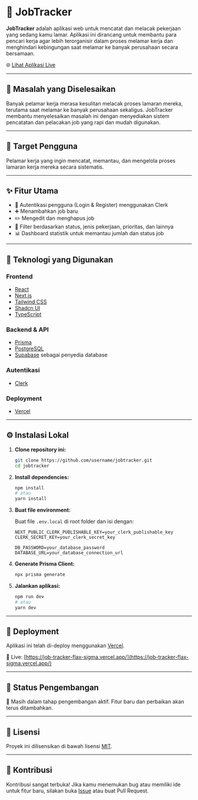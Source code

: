 # 🧾 JobTracker

**JobTracker** adalah aplikasi web untuk mencatat dan melacak pekerjaan yang sedang kamu lamar. Aplikasi ini dirancang untuk membantu para pencari kerja agar lebih terorganisir dalam proses melamar kerja dan menghindari kebingungan saat melamar ke banyak perusahaan secara bersamaan.

🌐 [Lihat Aplikasi Live](https://job-tracker-flax-sigma.vercel.app/)

---

## 🎯 Masalah yang Diselesaikan

Banyak pelamar kerja merasa kesulitan melacak proses lamaran mereka, terutama saat melamar ke banyak perusahaan sekaligus. JobTracker membantu menyelesaikan masalah ini dengan menyediakan sistem pencatatan dan pelacakan job yang rapi dan mudah digunakan.

---

## 👥 Target Pengguna

Pelamar kerja yang ingin mencatat, memantau, dan mengelola proses lamaran kerja mereka secara sistematis.

---

## ✨ Fitur Utama

- 🔐 Autentikasi pengguna (Login & Register) menggunakan Clerk
- ➕ Menambahkan job baru
- ✏️ Mengedit dan menghapus job
- 🧾 Filter berdasarkan status, jenis pekerjaan, prioritas, dan lainnya
- 📊 Dashboard statistik untuk memantau jumlah dan status job

---

## 🧱 Teknologi yang Digunakan

### Frontend

- [React](https://reactjs.org/)
- [Next.js](https://nextjs.org/)
- [Tailwind CSS](https://tailwindcss.com/)
- [Shadcn UI](https://ui.shadcn.com/)
- [TypeScript](https://www.typescriptlang.org/)

### Backend & API

- [Prisma](https://www.prisma.io/)
- [PostgreSQL](https://www.postgresql.org/)
- [Supabase](https://supabase.com/) sebagai penyedia database

### Autentikasi

- [Clerk](https://clerk.dev/)

### Deployment

- [Vercel](https://vercel.com/)

---

## ⚙️ Instalasi Lokal

1. **Clone repository ini:**

   ```bash
   git clone https://github.com/username/jobtracker.git
   cd jobtracker
   ```

2. **Install dependencies:**

   ```bash
   npm install
   # atau
   yarn install
   ```

3. **Buat file environment:**

   Buat file `.env.local` di root folder dan isi dengan:

   ```env
   NEXT_PUBLIC_CLERK_PUBLISHABLE_KEY=your_clerk_publishable_key
   CLERK_SECRET_KEY=your_clerk_secret_key

   DB_PASSWORD=your_database_password
   DATABASE_URL=your_database_connection_url
   ```

4. **Generate Prisma Client:**

   ```bash
   npx prisma generate
   ```

5. **Jalankan aplikasi:**

   ```bash
   npm run dev
   # atau
   yarn dev
   ```

---

## 🚀 Deployment

Aplikasi ini telah di-deploy menggunakan [Vercel](https://vercel.com/).

🔗 Live: [https://job-tracker-flax-sigma.vercel.app/](https://job-tracker-flax-sigma.vercel.app/)

---

## 🧪 Status Pengembangan

🚧 Masih dalam tahap pengembangan aktif. Fitur baru dan perbaikan akan terus ditambahkan.

---

## 📄 Lisensi

Proyek ini dilisensikan di bawah lisensi [MIT](https://opensource.org/licenses/MIT).

---

## 🙌 Kontribusi

Kontribusi sangat terbuka! Jika kamu menemukan bug atau memiliki ide untuk fitur baru, silakan buka [Issue](https://github.com/username/jobtracker/issues) atau buat Pull Request.
